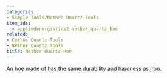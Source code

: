 ```yaml
---
categories:
- Simple Tools/Nether Quartz Tools
item_ids:
  - appliedenergistics2:nether_quartz_hoe
related:
- Certus Quartz Tools
- Nether Quartz Tools
title: Nether Quartz Hoe
---
```


An hoe made of <ItemLink id="minecraft:quartz"/> has the same
durability and hardness as iron.

<RecipeFor id="appliedenergistics2:nether_quartz_hoe"/>
